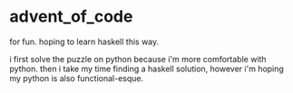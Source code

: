 # advent_of_code
for fun. hoping to learn haskell this way.

i first solve the puzzle on python because i'm more comfortable with python. then i take my time finding a haskell solution, however i'm hoping my python is also functional-esque.